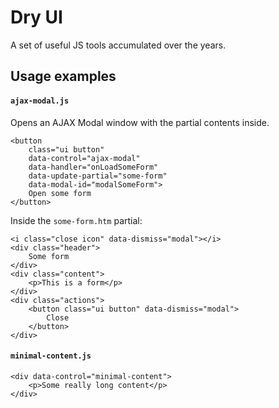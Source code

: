 # Dry UI

A set of useful JS tools accumulated over the years.

## Usage examples

#### `ajax-modal.js` 

Opens an AJAX Modal window with the partial contents inside.

    <button
        class="ui button"
        data-control="ajax-modal"
        data-handler="onLoadSomeForm"
        data-update-partial="some-form"
        data-modal-id="modalSomeForm">
        Open some form
    </button>

Inside the `some-form.htm` partial:

    <i class="close icon" data-dismiss="modal"></i>
    <div class="header">
        Some form
    </div>
    <div class="content">
        <p>This is a form</p>
    </div>
    <div class="actions">
        <button class="ui button" data-dismiss="modal">
            Close
        </button>
    </div>

#### `minimal-content.js`

    <div data-control="minimal-content">
        <p>Some really long content</p>
    </div>

